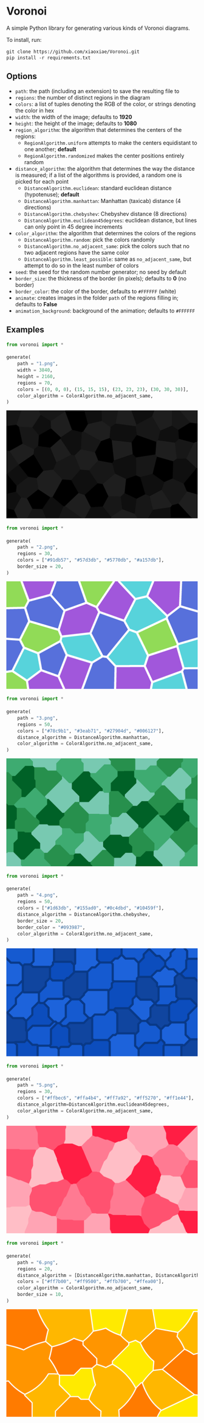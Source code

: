 # Voronoi
A simple Python library for generating various kinds of Voronoi diagrams.

To install, run:
```
git clone https://github.com/xiaoxiae/Voronoi.git
pip install -r requirements.txt
```

## Options
- `path`: the path (including an extension) to save the resulting file to
- `regions`: the number of distinct regions in the diagram
- `colors`: a list of tuples denoting the RGB of the color, or strings denoting the color in hex
- `width`: the width of the image; defaults to **1920**
- `height`: the height of the image; defaults to **1080**
- `region_algorithm`: the algorithm that determines the centers of the regions:
	- `RegionAlgorithm.uniform` attempts to make the centers equidistant to one another; **default**
	- `RegionAlgorithm.randomized` makes the center positions entirely random
- `distance_algorithm`: the algorithm that determines the way the distance is measured; if a list of the algorithms is provided, a random one is picked for each point
	- `DistanceAlgorithm.euclidean`: standard euclidean distance (hypotenuse); **default**
	- `DistanceAlgorithm.manhattan`: Manhattan (taxicab) distance (4 directions)
	- `DistanceAlgorithm.chebyshev`: Chebyshev distance (8 directions)
	- `DistanceAlgorithm.euclidean45degrees`: euclidean distance, but lines can only point in 45 degree increments
- `color_algorithm`: the algorithm that determines the colors of the regions
	- `DistanceAlgorithm.random`: pick the colors randomly
	- `DistanceAlgorithm.no_adjacent_same`: pick the colors such that no two adjacent regions have the same color
	- `DistanceAlgorithm.least_possible`: same as `no_adjacent_same`, but attempt to do so in the least number of colors
- `seed`: the seed for the random number generator; no seed by default
- `border_size`: the thickness of the border (in pixels); defaults to **0** (no border)
- `border_color`: the color of the border, defaults to `#FFFFFF` (white)
- `animate`: creates images in the folder `path` of the regions filling in; defaults to **False**
- `animation_background`: background of the animation; defaults to `#FFFFFF`

## Examples

```py
from voronoi import *

generate(
    path = "1.png",
    width = 3840,
    height = 2160,
    regions = 70,
    colors = [(0, 0, 0), (15, 15, 15), (23, 23, 23), (30, 30, 30)],
    color_algorithm = ColorAlgorithm.no_adjacent_same,
)
```

![First example.](./examples/1.png)

```py
from voronoi import *

generate(
    path = "2.png",
    regions = 30,
    colors = ["#91db57", "#57d3db", "#5770db", "#a157db"],
    border_size = 20,
)
```

![Second example.](./examples/2.png)

```py
from voronoi import *

generate(
    path = "3.png",
    regions = 50,
    colors = ["#78c9b1", "#3eab71", "#27904d", "#006127"],
    distance_algorithm = DistanceAlgorithm.manhattan,
    color_algorithm = ColorAlgorithm.no_adjacent_same,
)
```

![Third example.](./examples/3.png)

```py
from voronoi import *

generate(
    path = "4.png",
    regions = 50,
    colors = ["#1d63db", "#155ad0", "#0c4dbd", "#10459f"],
    distance_algorithm = DistanceAlgorithm.chebyshev,
    border_size = 20,
    border_color = "#093987",
    color_algorithm = ColorAlgorithm.no_adjacent_same,
)
```

![Fourth example.](./examples/4.png)


```py
from voronoi import *

generate(
    path = "5.png",
    regions = 30,
    colors = ["#ffbec6", "#ffa4b4", "#ff7a92", "#ff5270", "#ff1e44"],
    distance_algorithm=DistanceAlgorithm.euclidean45degrees,
    color_algorithm = ColorAlgorithm.no_adjacent_same,
)
```

![Fifth example.](./examples/5.png)


```py
from voronoi import *

generate(
    path = "6.png",
    regions = 20,
    distance_algorithm = [DistanceAlgorithm.manhattan, DistanceAlgorithm.euclidean],
    colors = ["#ff7b00", "#ff9500", "#ffb700", "#ffea00"],
    color_algorithm = ColorAlgorithm.no_adjacent_same,
    border_size = 10,
)
```

![Sixth example.](./examples/6.png)

